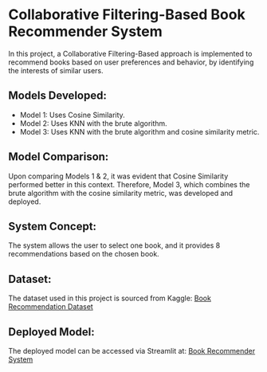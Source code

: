 # Collaborative Filtering-Based Book Recommender System
In this project, a Collaborative Filtering-Based approach is implemented to recommend books based on user preferences and behavior, by identifying the interests of similar users.

## Models Developed:
- Model 1: Uses Cosine Similarity.
- Model 2: Uses KNN with the brute algorithm.
- Model 3: Uses KNN with the brute algorithm and cosine similarity metric.

## Model Comparison:
Upon comparing Models 1 & 2, it was evident that Cosine Similarity performed better in this context. Therefore, Model 3, which combines the brute algorithm with the cosine similarity metric, was developed and deployed.

## System Concept:
The system allows the user to select one book, and it provides 8 recommendations based on the chosen book.

## Dataset:
The dataset used in this project is sourced from Kaggle: [Book Recommendation Dataset](https://www.kaggle.com/datasets/arashnic/book-recommendation-dataset)

## Deployed Model:
The deployed model can be accessed via Streamlit at: [Book Recommender System](https://book-recommender-system-by-elvina.streamlit.app/)
